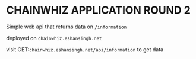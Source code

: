 # CHAINWHIZ APPLICATION ROUND 2

Simple web api that returns data on `/information`

deployed on `chainwhiz.eshansingh.net`

visit GET:`chainwhiz.eshansingh.net/api/information` to get data